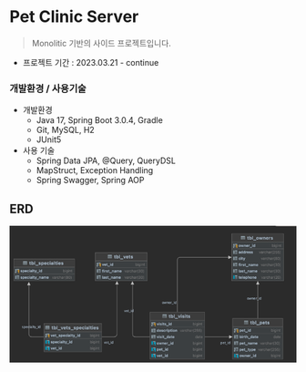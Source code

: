 # Pet Clinic Server
> Monolitic 기반의 사이드 프로젝트입니다.
- 프로젝트 기간 : 2023.03.21 - continue

### 개발환경 / 사용기술
- 개발환경
  - Java 17, Spring Boot 3.0.4, Gradle
  - Git, MySQL, H2
  - JUnit5
- 사용 기술  
  - Spring Data JPA, @Query, QueryDSL
  - MapStruct, Exception Handling
  - Spring Swagger, Spring AOP

## ERD
![img.png](readme_image/img.png)